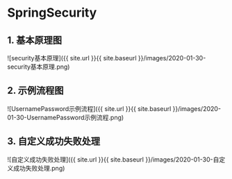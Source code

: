# SpringSecurity

## 1. 基本原理图

![security基本原理]({{ site.url }}{{ site.baseurl }}/images/2020-01-30-security基本原理.png)

## 2. 示例流程图

![UsernamePassword示例流程]({{ site.url }}{{ site.baseurl }}/images/2020-01-30-UsernamePassword示例流程.png)

## 3. 自定义成功失败处理

![自定义成功失败处理]({{ site.url }}{{ site.baseurl }}/images/2020-01-30-自定义成功失败处理.png)

